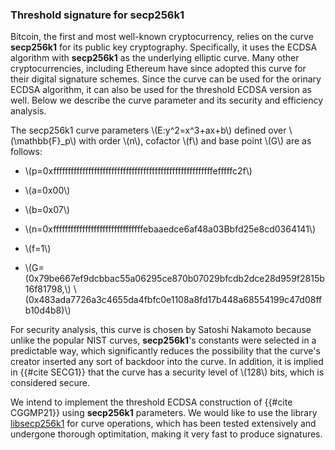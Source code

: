 
### Threshold signature for secp256k1

 Bitcoin, the first and most well-known cryptocurrency, relies on the curve **secp256k1** for its public key cryptography. Specifically, it uses the ECDSA algorithm with **secp256k1** as the underlying elliptic curve. Many other cryptocurrencies, including Ethereum have since adopted this curve for their digital signature schemes. Since the curve can be used for the orinary ECDSA algorithm, it can also be used for the threshold ECDSA version as well. Below we describe the curve parameter and its security and efficiency analysis.

 The secp256k1 curve parameters \\(E:y^2=x^3+ax+b\\) defined over \\(\mathbb{F}_p\\) with order \\(n\\), cofactor \\(f\\) and base point \\(G\\) are as follows:
 - \\(p=0xfffffffffffffffffffffffffffffffffffffffffffffffffffffffefffffc2f\\)

 - \\(a=0x00\\)

 - \\(b=0x07\\)

 - \\(n=0xfffffffffffffffffffffffffffffffebaaedce6af48a03Bbfd25e8cd0364141\\)

- \\(f=1\\)

 - \\(G=(0x79be667ef9dcbbac55a06295ce870b07029bfcdb2dce28d959f2815b16f81798,\\)
 \\(0x483ada7726a3c4655da4fbfc0e1108a8fd17b448a68554199c47d08ffb10d4b8)\\)

 For security analysis, this curve is chosen by Satoshi Nakamoto because unlike the popular NIST curves, **secp256k1**'s constants were selected in a predictable way, which significantly reduces the possibility that the curve's creator inserted any sort of backdoor into the curve. In addition, it is implied in {{#cite SECG1}} that the curve has a security level of \\(128\\) bits, which is considered secure.
 
We intend to implement the threshold ECDSA construction of {{#cite CGGMP21}} using **secp256k1** parameters. We would like to use the library [libsecp256k1](https://github.com/paritytech/libsecp256k1) for curve operations, which has been tested extensively and undergone thorough optimitation, making it very fast to produce signatures. 